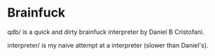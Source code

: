 # Brainfuck
qdb/ is a quick and dirty brainfuck interpreter by Daniel B Cristofani.

interpreter/ is my naive attempt at a interpreter (slower than Daniel's).
